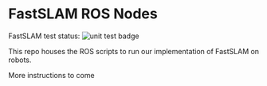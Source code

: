# FastSLAM ROS Nodes

FastSLAM test status:
![unit test badge](https://github.com/USC-ACTLab/FastSLAM/actions/workflows/run-unit-tests.yml/badge.svg)

This repo houses the ROS scripts to run our implementation of FastSLAM on robots.

More instructions to come